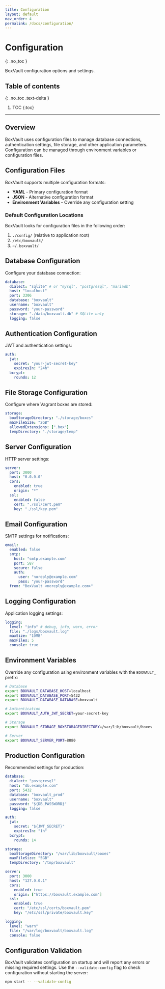 ```yaml
---
title: Configuration
layout: default
nav_order: 4
permalink: /docs/configuration/
---
```


# Configuration
{: .no_toc }

BoxVault configuration options and settings.

## Table of contents
{: .no_toc .text-delta }

1. TOC
{:toc}

---

## Overview

BoxVault uses configuration files to manage database connections, authentication settings, file storage, and other application parameters. Configuration can be managed through environment variables or configuration files.

## Configuration Files

BoxVault supports multiple configuration formats:

- **YAML** - Primary configuration format
- **JSON** - Alternative configuration format
- **Environment Variables** - Override any configuration setting

### Default Configuration Locations

BoxVault looks for configuration files in the following order:

1. `./config/` (relative to application root)
2. `/etc/boxvault/`
3. `~/.boxvault/`

## Database Configuration

Configure your database connection:

```yaml
database:
  dialect: "sqlite" # or "mysql", "postgresql", "mariadb"
  host: "localhost"
  port: 3306
  database: "boxvault"
  username: "boxvault"
  password: "your-password"
  storage: "./data/boxvault.db" # SQLite only
  logging: false
```

## Authentication Configuration

JWT and authentication settings:

```yaml
auth:
  jwt:
    secret: "your-jwt-secret-key"
    expiresIn: "24h"
  bcrypt:
    rounds: 12
```

## File Storage Configuration

Configure where Vagrant boxes are stored:

```yaml
storage:
  boxStorageDirectory: "./storage/boxes"
  maxFileSize: "2GB"
  allowedExtensions: [".box"]
  tempDirectory: "./storage/temp"
```

## Server Configuration

HTTP server settings:

```yaml
server:
  port: 3000
  host: "0.0.0.0"
  cors:
    enabled: true
    origin: "*"
  ssl:
    enabled: false
    cert: "./ssl/cert.pem"
    key: "./ssl/key.pem"
```

## Email Configuration

SMTP settings for notifications:

```yaml
email:
  enabled: false
  smtp:
    host: "smtp.example.com"
    port: 587
    secure: false
    auth:
      user: "noreply@example.com"
      pass: "your-password"
  from: "BoxVault <noreply@example.com>"
```

## Logging Configuration

Application logging settings:

```yaml
logging:
  level: "info" # debug, info, warn, error
  file: "./logs/boxvault.log"
  maxSize: "10MB"
  maxFiles: 5
  console: true
```

## Environment Variables

Override any configuration using environment variables with the `BOXVAULT_` prefix:

```bash
# Database
export BOXVAULT_DATABASE_HOST=localhost
export BOXVAULT_DATABASE_PORT=5432
export BOXVAULT_DATABASE_DATABASE=boxvault

# Authentication
export BOXVAULT_AUTH_JWT_SECRET=your-secret-key

# Storage
export BOXVAULT_STORAGE_BOXSTORAGEDIRECTORY=/var/lib/boxvault/boxes

# Server
export BOXVAULT_SERVER_PORT=8080
```

## Production Configuration

Recommended settings for production:

```yaml
database:
  dialect: "postgresql"
  host: "db.example.com"
  port: 5432
  database: "boxvault_prod"
  username: "boxvault"
  password: "${DB_PASSWORD}"
  logging: false

auth:
  jwt:
    secret: "${JWT_SECRET}"
    expiresIn: "1h"
  bcrypt:
    rounds: 14

storage:
  boxStorageDirectory: "/var/lib/boxvault/boxes"
  maxFileSize: "5GB"
  tempDirectory: "/tmp/boxvault"

server:
  port: 3000
  host: "127.0.0.1"
  cors:
    enabled: true
    origin: ["https://boxvault.example.com"]
  ssl:
    enabled: true
    cert: "/etc/ssl/certs/boxvault.pem"
    key: "/etc/ssl/private/boxvault.key"

logging:
  level: "warn"
  file: "/var/log/boxvault/boxvault.log"
  console: false
```

## Configuration Validation

BoxVault validates configuration on startup and will report any errors or missing required settings. Use the `--validate-config` flag to check configuration without starting the server:

```bash
npm start -- --validate-config
